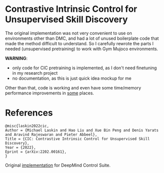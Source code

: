 # Contrastive Intrinsic Control for Unsupervised Skill Discovery

The original implementation was not very convenient to use on environments other than DMC, 
and had a lot of unused boilerplate code that made the method difficult to understand. 
So I carefully rewrote the parts I needed (unsupervised pretraining) to work with Gym Mujoco environments. 

**WARNING**: 
- only code for CIC pretraining is implemented, as I don't need finetuning in my research project
- no documentation, as this is just quick idea mockup for me

Other than that, code is working and even have some time/memory performance improvements in [some](cic/utils.py:92) places. 

# References
```
@misc{laskin2022cic,
Author = {Michael Laskin and Hao Liu and Xue Bin Peng and Denis Yarats and Aravind Rajeswaran and Pieter Abbeel},
Title = {CIC: Contrastive Intrinsic Control for Unsupervised Skill Discovery},
Year = {2022},
Eprint = {arXiv:2202.00161},
}
```

Original [implementation](https://github.com/rll-research/cic) for DeepMind Control Suite.